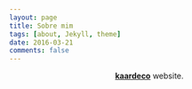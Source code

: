 ```yaml
---
layout: page
title: Sobre mim
tags: [about, Jekyll, theme]
date: 2016-03-21
comments: false
---
```

    
<center><a href="http://kaardeco.github.io/Moon"><b>kaardeco</b></a> website.</center>